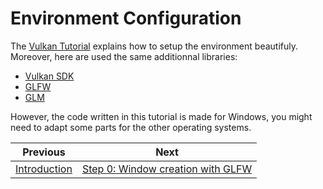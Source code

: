 # **Environment Configuration**

The [Vulkan Tutorial](https://vulkan-tutorial.com/Development_environment) explains how to setup the environment beautifuly. Moreover, here are used the same additionnal libraries:
 - [Vulkan SDK](https://vulkan.lunarg.com/)
 - [GLFW](https://www.glfw.org/)
 - [GLM](https://github.com/g-truc/glm)

However, the code written in this tutorial is made for Windows, you might need to adapt some parts for the other operating systems.

| Previous | Next |
|---|---|
| [Introduction](../README.md) | [Step 0: Window creation with GLFW](context_initialisation_with_GLFW.md) |